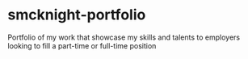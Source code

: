 # smcknight-portfolio
Portfolio of my work that showcase my skills and talents to employers looking to fill a part-time or full-time position
